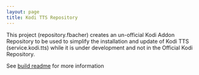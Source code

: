 ```yaml
---
layout: page
title: Kodi TTS Repository
---
```

<meta http-equiv='Content-Type' content='text/html; charset=utf-8' />

This project (repository.fbacher) creates an un-official Kodi Addon Repository to be used
to simplify the installation and update of Kodi TTS (service.kodi.tts) while it is
under development and not in the Official Kodi Repository. 

See [build readme](http://smeagol/repo/README_BUILD.html) for more information
